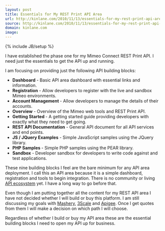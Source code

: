 ```yaml
---
layout: post
title: Essentials for My REST Print API Area
url: http://kinlane.com/2010/11/13/essentials-for-my-rest-print-api-area/
source: http://kinlane.com/2010/11/13/essentials-for-my-rest-print-api-area/
domain: kinlane.com
image: 
---
```

{% include JB/setup %}<p>I have established the phase one for my Mimeo Connect REST Print API.  I need just the essentials to get the API up and running.<p></p>
I am focusing on providing just the following API building blocks:
<ul class="mainlist">
	<li><strong>Dashboard</strong> - Basic API area dashboard with essential links and information.</li>
	<li><strong>Registration</strong> - Allow developers to register with the live and sandbox Mimeo environments.</li>
	<li><strong>Account Management </strong>- Allow developers to manage the details of their accounts.</li>
	<li><strong>Overview</strong> - Overview of the Mimeo web tools and REST Print API.</li>
	<li><strong>Getting Started </strong>- A getting started guide providing developers with exactly what they need to get going.</li>
	<li><strong>REST API Documentation</strong> - General API document for all API services and end points.</li>
	<li><strong>JS / JQuery Examples</strong> - Simple JavaScript samples using the JQuery library.</li>
	<li><strong>P</strong><strong>HP Samples </strong>- Simple PHP samples using the PEAR library.</li>
	<li><strong>Sandbox</strong> - Developer sandbox for developers to write code against and test applications.</li>
</ul>
These nine building blocks I feel are the bare minimum for any API area deployment.  I call this an API area because it is a simple dashboard, registration and tools to begin integration.  There is no community or living <a href="http://www.apievangelist.com/ecosystem.php" target="_blank">API ecosystem</a> yet.  I have a long way to go before that.<p></p>
Even though I am putting together all the content for my REST API area I have not decided whether I will build or buy this platform.  I am still discussing my goals with <a href="http://www.mashery.com" target="_blank">Mashery</a>, <a href="http://www.3scale.net" target="_blank">3Scale</a> and <a href="http://www.apigee.com" target="_blank">Apigee</a>.  Once I get quotes from them I will make a decision on which path I will choose.<p></p>
Regardless of whether I build or buy my API area these are the essential building blocks I need to open my API up for business.</p>
